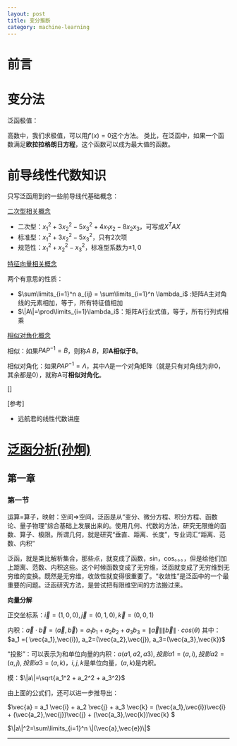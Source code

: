 ```yaml
---
layout: post
title: 变分推断
category: machine-learning
---
```


# 前言


# 变分法

泛函极值：

高数中，我们求极值，可以用$f'(x)=0$这个方法。
类比，在泛函中，如果一个函数满足**欧拉拉格朗日方程**，这个函数可以成为最大值的函数。


# 前导线性代数知识

只写泛函用到的一些前导线代基础概念：

[二次型相关概念](https://www.youtube.com/watch?v=Zrk3C26GC5E)

- 二次型：$x_1^2+3x_2^2-5x_3^2+4x_1x_2-8x_2x_3$，可写成$X^TAX$
- 标准型：$x_1^2+3x_2^2-5x_3^2$，只有2次项
- 规范性：$x_1^2+x_2^2-x_3^2$，标准型系数为$\pm1,0$

[特征向量相关概念](https://www.youtube.com/watch?v=gKbEW4LbqE4)

两个有意思的性质：

- $\sum\limits_{i=1}^n a_{ij} = \sum\limits_{i=1}^n \lambda_i$ :矩阵A主对角线的元素相加，等于，所有特征值相加
- $\|A\|=\prod\limits_{i=1}\lambda_i$：矩阵A行业式值，等于，所有行列式相乘

[相似对角化概念](https://www.bilibili.com/video/av68468820/)

相似：如果$PAP^{-1}=B$，则称$A~B$，即**A相似于B**。

相似对角化：如果$PAP^{-1}=\Lambda$，其中$\Lambda$是一个对角矩阵（就是只有对角线为非0，其余都是0），就称A可**相似对角化**。

[]

[参考]

- 远航君的线性代数讲座


# [泛函分析(孙炯)](https://www.bilibili.com/video/av20207040)

## 第一章

### 第一节

运算=算子，映射：空间⇒空间，泛函是从“变分、微分方程、积分方程、函数论、量子物理”综合基础上发展出来的。使用几何、代数的方法，研究无限维的函数、算子、极限。所谓几何，就是研究“垂直、距离、长度”，专业词汇“距离、范数、内积”

泛函，就是类比解析集合，那些点，就变成了函数，sin，cos。。。，但是给他们加上距离、范数、内积这些。这个时候函数变成了无穷维，泛函就变成了无穷维到无穷维的变换。既然是无穷维，收敛性就变得很重要了。“收敛性”是泛函中的一个最重要的问题。泛函研究方法，是尝试把有限维空间的方法搬过来。

**向量分解**

正交坐标系：$\vec{i}=(1,0,0),\vec{j}=(0,1,0),\vec{k}=(0,0,1)$

内积：$\vec{a} \cdot \vec{b} = (\vec{a},\vec{b})  = a_1 b_1 + a_2 b_2 + a_3 b_3 = \|\vec{a}\| \|\vec{b}\| \cdot cos(\theta)$
其中：$a_1 =( \vec{a_1},\vec{i}), a_2=(\vec{a_2},\vec{j}), a_3=(\vec{a_3},\vec{k})$

“投影”：可以表示为和单位向量的内积：$a(a1,a2,a3), 投影a1=(a,i), 投影a2=(a,j), 投影a3=(a,k)$，$i,j,k$是单位向量，$(a,k)$是内积。

模：$\|a\|=\sqrt{a_1^2 + a_2^2 + a_3^2}$

由上面的公式们，还可以进一步推导出：

$\vec{a} = a_1 \vec{i} + a_2 \vec{j} + a_3 \vec{k} = (\vec{a_1},\vec{i})\vec{i} + (\vec{a_2},\vec{j})\vec{j} + (\vec{a_3},\vec{k})\vec{k} $

$\|a\|^2=\sum\limits_{i=1}^n \|(\vec{a},\vec{e})\|$

****
